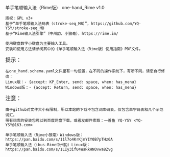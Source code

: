 单手笔顺输入法（Rime版） one-hand_Rime v1.0
    
    版权：GPL v3+
    基于“单手笔顺输入法码表（stroke-seq_MB）”，https://github.com/YQ-YSY/stroke-seq_MB
    基于“Rime输入法引擎”（中州韵、小狼毫），https://rime.im/

    使用键盘数字小键盘为主要输入工具。
    安装和使用方法请参阅其中的《单手笔顺输入法（Rime版）使用指南》PDF文件。
    
<big>提示：</big>
    
    在one_hand.schema.yaml文件里有一句设置，在不同的操作系统下，有所不同，请您自行修改：
    Linux版：- {accept: KP_Enter, send: space, when: has_menu}
    Windows版：- {accept: Return, send: space, when: has_menu}
    
<big>注意：</big>
    
    由于github对文件大小有限制，所以本站的下载不包含词库码表，仅包含单字码表和几个示范词汇。
    带有词库的安装包可以到百度网盘下载，或者发邮件索取：一善鱼 YQ-YSY <YQ-YSY@163.com> 
    
    单手笔顺输入法（Rime小狼毫）Windows版： https://pan.baidu.com/s/11l7o4KrKjmYIY0B7pTHz0A
    单手笔顺输入法（ibus-Rime中州韵）Linux版： https://pan.baidu.com/s/1LIy3ifU4WaRkHNOvwa8Zvg

